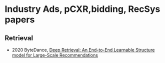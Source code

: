 # Industry Ads, pCXR,bidding, RecSys papers

## Retrieval

- 2020 ByteDance, [Deep Retrieval: An End-to-End Learnable Structure model for Large-Scale Recommendations](https://arxiv.org/pdf/2007.07203.pdf)

